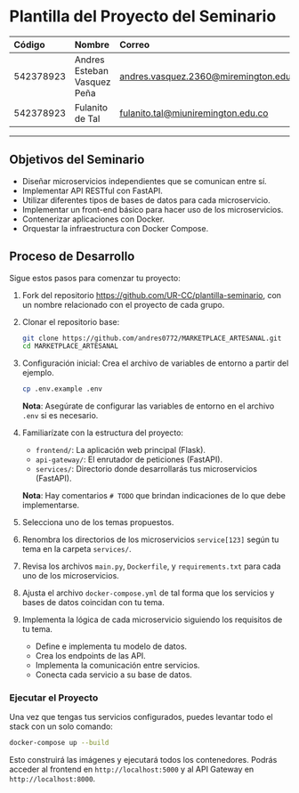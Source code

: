 # Plantilla del Proyecto del Seminario

| Código | Nombre | Correo |
|:---|:---|:---|
| 542378923 | Andres Esteban Vasquez Peña | andres.vasquez.2360@miremington.edu.co |
| 542378923 | Fulanito de Tal | fulanito.tal@miuniremington.edu.co |

---

## Objetivos del Seminario

* Diseñar microservicios independientes que se comunican entre sí.
* Implementar API RESTful con FastAPI.
* Utilizar diferentes tipos de bases de datos para cada microservicio.
* Implementar un front-end básico para hacer uso de los microservicios.
* Contenerizar aplicaciones con Docker.
* Orquestar la infraestructura con Docker Compose.

## Proceso de Desarrollo

Sigue estos pasos para comenzar tu proyecto:

1. Fork del repositorio https://github.com/UR-CC/plantilla-seminario, con un nombre relacionado con el proyecto de cada grupo.

2. Clonar el repositorio base:

    ```bash
    git clone https://github.com/andres0772/MARKETPLACE_ARTESANAL.git 
    cd MARKETPLACE_ARTESANAL
    ```

2. Configuración inicial:
    Crea el archivo de variables de entorno a partir del ejemplo.

    ```bash
    cp .env.example .env
    ```

    **Nota**: Asegúrate de configurar las variables de entorno en el archivo `.env` si es necesario.

3. Familiarízate con la estructura del proyecto:
    
    * `frontend/`: La aplicación web principal (Flask).
    * `api-gateway/`: El enrutador de peticiones (FastAPI).
    * `services/`: Directorio donde desarrollarás tus microservicios (FastAPI).

    **Nota**: Hay comentarios `# TODO` que brindan indicaciones de lo que debe implementarse.

4. Selecciona uno de los temas propuestos.

5. Renombra los directorios de los microservicios `service[123]` según tu tema en la carpeta `services/`.

6. Revisa los archivos `main.py`, `Dockerfile`, y `requirements.txt` para cada uno de los microservicios.

7. Ajusta el archivo `docker-compose.yml` de tal forma que los servicios y bases de datos coincidan con tu tema.

8. Implementa la lógica de cada microservicio siguiendo los requisitos de tu tema.

    * Define e implementa tu modelo de datos.
    * Crea los endpoints de las API.
    * Implementa la comunicación entre servicios.
    * Conecta cada servicio a su base de datos.

### Ejecutar el Proyecto

Una vez que tengas tus servicios configurados, puedes levantar todo el stack con un solo comando:

```bash
docker-compose up --build
```

Esto construirá las imágenes y ejecutará todos los contenedores. Podrás acceder al frontend en `http://localhost:5000` y al API Gateway en `http://localhost:8000`.
